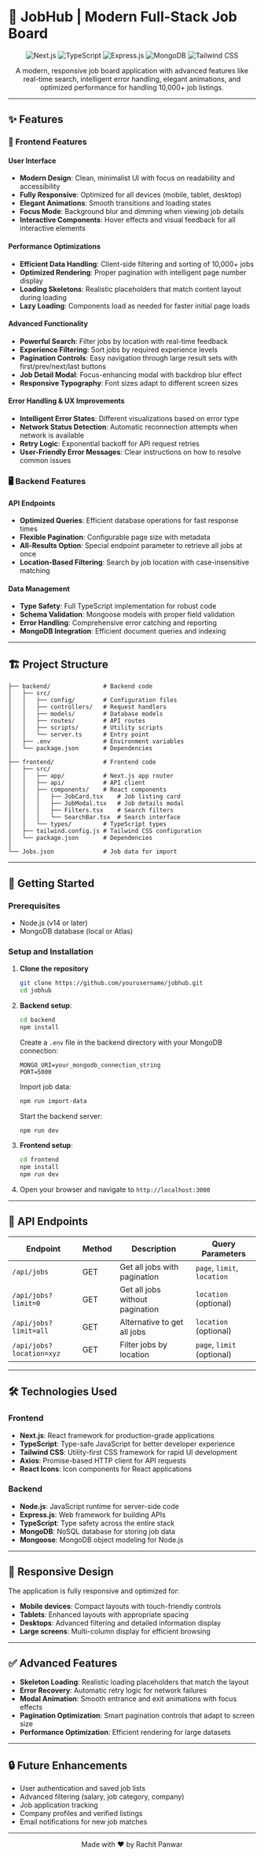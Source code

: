 # 🌟 JobHub | Modern Full-Stack Job Board

<div align="center">
  <img src="https://img.shields.io/badge/next.js-000000?style=for-the-badge&logo=nextdotjs&logoColor=white" alt="Next.js" />
  <img src="https://img.shields.io/badge/TypeScript-007ACC?style=for-the-badge&logo=typescript&logoColor=white" alt="TypeScript" />
  <img src="https://img.shields.io/badge/Express-000000?style=for-the-badge&logo=express&logoColor=white" alt="Express.js" />
  <img src="https://img.shields.io/badge/MongoDB-4EA94B?style=for-the-badge&logo=mongodb&logoColor=white" alt="MongoDB" />
  <img src="https://img.shields.io/badge/Tailwind_CSS-38B2AC?style=for-the-badge&logo=tailwind-css&logoColor=white" alt="Tailwind CSS" />
</div>

<p align="center">
  A modern, responsive job board application with advanced features like real-time search, intelligent error handling, elegant animations, and optimized performance for handling 10,000+ job listings.
</p>

---

## ✨ Features

### 🎨 Frontend Features

#### User Interface

- **Modern Design**: Clean, minimalist UI with focus on readability and accessibility
- **Fully Responsive**: Optimized for all devices (mobile, tablet, desktop)
- **Elegant Animations**: Smooth transitions and loading states
- **Focus Mode**: Background blur and dimming when viewing job details
- **Interactive Components**: Hover effects and visual feedback for all interactive elements

#### Performance Optimizations

- **Efficient Data Handling**: Client-side filtering and sorting of 10,000+ jobs
- **Optimized Rendering**: Proper pagination with intelligent page number display
- **Loading Skeletons**: Realistic placeholders that match content layout during loading
- **Lazy Loading**: Components load as needed for faster initial page loads

#### Advanced Functionality

- **Powerful Search**: Filter jobs by location with real-time feedback
- **Experience Filtering**: Sort jobs by required experience levels
- **Pagination Controls**: Easy navigation through large result sets with first/prev/next/last buttons
- **Job Detail Modal**: Focus-enhancing modal with backdrop blur effect
- **Responsive Typography**: Font sizes adapt to different screen sizes

#### Error Handling & UX Improvements

- **Intelligent Error States**: Different visualizations based on error type
- **Network Status Detection**: Automatic reconnection attempts when network is available
- **Retry Logic**: Exponential backoff for API request retries
- **User-Friendly Error Messages**: Clear instructions on how to resolve common issues

### 🖥️ Backend Features

#### API Endpoints

- **Optimized Queries**: Efficient database operations for fast response times
- **Flexible Pagination**: Configurable page size with metadata
- **All-Results Option**: Special endpoint parameter to retrieve all jobs at once
- **Location-Based Filtering**: Search by job location with case-insensitive matching

#### Data Management

- **Type Safety**: Full TypeScript implementation for robust code
- **Schema Validation**: Mongoose models with proper field validation
- **Error Handling**: Comprehensive error catching and reporting
- **MongoDB Integration**: Efficient document queries and indexing

---

## 🏗️ Project Structure

```
├── backend/               # Backend code
│   ├── src/
│   │   ├── config/        # Configuration files
│   │   ├── controllers/   # Request handlers
│   │   ├── models/        # Database models
│   │   ├── routes/        # API routes
│   │   ├── scripts/       # Utility scripts
│   │   └── server.ts      # Entry point
│   ├── .env               # Environment variables
│   └── package.json       # Dependencies
│
├── frontend/              # Frontend code
│   ├── src/
│   │   ├── app/           # Next.js app router
│   │   ├── api/           # API client
│   │   ├── components/    # React components
│   │   │   ├── JobCard.tsx    # Job listing card
│   │   │   ├── JobModal.tsx   # Job details modal
│   │   │   ├── Filters.tsx    # Search filters
│   │   │   └── SearchBar.tsx  # Search interface
│   │   └── types/         # TypeScript types
│   ├── tailwind.config.js # Tailwind CSS configuration
│   └── package.json       # Dependencies
│
└── Jobs.json              # Job data for import
```

---

## 🚀 Getting Started

### Prerequisites

- Node.js (v14 or later)
- MongoDB database (local or Atlas)

### Setup and Installation

1. **Clone the repository**

   ```bash
   git clone https://github.com/yourusername/jobhub.git
   cd jobhub
   ```

2. **Backend setup**:

   ```bash
   cd backend
   npm install
   ```

   Create a `.env` file in the backend directory with your MongoDB connection:

   ```
   MONGO_URI=your_mongodb_connection_string
   PORT=5000
   ```

   Import job data:

   ```bash
   npm run import-data
   ```

   Start the backend server:

   ```bash
   npm run dev
   ```

3. **Frontend setup**:

   ```bash
   cd frontend
   npm install
   npm run dev
   ```

4. Open your browser and navigate to `http://localhost:3000`

---

## 🔌 API Endpoints

| Endpoint                 | Method | Description                     | Query Parameters            |
| ------------------------ | ------ | ------------------------------- | --------------------------- |
| `/api/jobs`              | GET    | Get all jobs with pagination    | `page`, `limit`, `location` |
| `/api/jobs?limit=0`      | GET    | Get all jobs without pagination | `location` (optional)       |
| `/api/jobs?limit=all`    | GET    | Alternative to get all jobs     | `location` (optional)       |
| `/api/jobs?location=xyz` | GET    | Filter jobs by location         | `page`, `limit` (optional)  |

---

## 🛠️ Technologies Used

### Frontend

- **Next.js**: React framework for production-grade applications
- **TypeScript**: Type-safe JavaScript for better developer experience
- **Tailwind CSS**: Utility-first CSS framework for rapid UI development
- **Axios**: Promise-based HTTP client for API requests
- **React Icons**: Icon components for React applications

### Backend

- **Node.js**: JavaScript runtime for server-side code
- **Express.js**: Web framework for building APIs
- **TypeScript**: Type safety across the entire stack
- **MongoDB**: NoSQL database for storing job data
- **Mongoose**: MongoDB object modeling for Node.js

---

## 📱 Responsive Design

The application is fully responsive and optimized for:

- **Mobile devices**: Compact layouts with touch-friendly controls
- **Tablets**: Enhanced layouts with appropriate spacing
- **Desktops**: Advanced filtering and detailed information display
- **Large screens**: Multi-column display for efficient browsing

---

## ✅ Advanced Features

- **Skeleton Loading**: Realistic loading placeholders that match the layout
- **Error Recovery**: Automatic retry logic for network failures
- **Modal Animation**: Smooth entrance and exit animations with focus effects
- **Pagination Optimization**: Smart pagination controls that adapt to screen size
- **Performance Optimization**: Efficient rendering for large datasets

---

## 🔒 Future Enhancements

- User authentication and saved job lists
- Advanced filtering (salary, job category, company)
- Job application tracking
- Company profiles and verified listings
- Email notifications for new job matches

---

<p align="center">
  Made with ❤️ by Rachit Panwar
</p>
